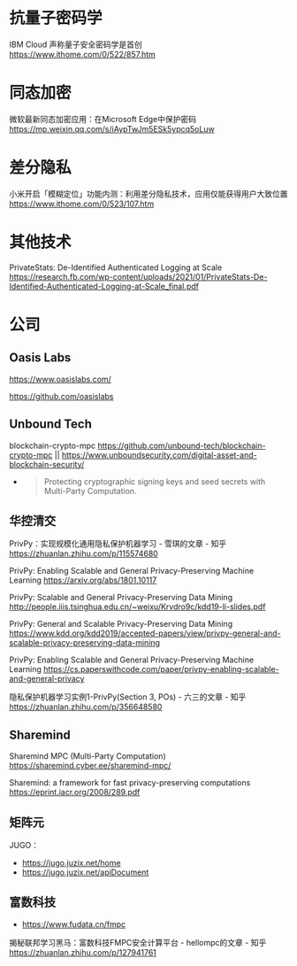 
# 抗量子密码学

IBM Cloud 声称量子安全密码学是首创 https://www.ithome.com/0/522/857.htm

# 同态加密

微软最新同态加密应用：在Microsoft Edge中保护密码 https://mp.weixin.qq.com/s/iAypTwJm5ESk5ypcq5oLuw

# 差分隐私

小米开启「模糊定位」功能内测：利用差分隐私技术，应用仅能获得用户大致位置 https://www.ithome.com/0/523/107.htm

# 其他技术

PrivateStats: De-Identified Authenticated Logging at Scale https://research.fb.com/wp-content/uploads/2021/01/PrivateStats-De-Identified-Authenticated-Logging-at-Scale_final.pdf

# 公司

## Oasis Labs

https://www.oasislabs.com/

https://github.com/oasislabs

## Unbound Tech

blockchain-crypto-mpc https://github.com/unbound-tech/blockchain-crypto-mpc || https://www.unboundsecurity.com/digital-asset-and-blockchain-security/
- > Protecting cryptographic signing keys and seed secrets with Multi-Party Computation.

## 华控清交

PrivPy：实现规模化通用隐私保护机器学习 - 雪琪的文章 - 知乎 https://zhuanlan.zhihu.com/p/115574680

PrivPy: Enabling Scalable and General Privacy-Preserving Machine Learning https://arxiv.org/abs/1801.10117

PrivPy: Scalable and General Privacy-Preserving Data Mining http://people.iiis.tsinghua.edu.cn/~weixu/Krvdro9c/kdd19-li-slides.pdf

PrivPy: General and Scalable Privacy-Preserving Data Mining https://www.kdd.org/kdd2019/accepted-papers/view/privpy-general-and-scalable-privacy-preserving-data-mining

PrivPy: Enabling Scalable and General Privacy-Preserving Machine Learning https://cs.paperswithcode.com/paper/privpy-enabling-scalable-and-general-privacy

隐私保护机器学习实例1-PrivPy(Section 3, POs) - 六三的文章 - 知乎 https://zhuanlan.zhihu.com/p/356648580

## Sharemind

Sharemind MPC (Multi-Party Computation) https://sharemind.cyber.ee/sharemind-mpc/

Sharemind: a framework for fast privacy-preserving computations https://eprint.iacr.org/2008/289.pdf

## 矩阵元

JUGO：
- https://jugo.juzix.net/home
- https://jugo.juzix.net/apiDocument

## 富数科技

- https://www.fudata.cn/fmpc

揭秘联邦学习黑马：富数科技FMPC安全计算平台 - hellompc的文章 - 知乎 https://zhuanlan.zhihu.com/p/127941761
